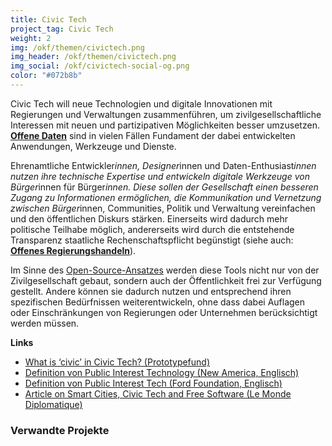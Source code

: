 ```yaml
---
title: Civic Tech
project_tag: Civic Tech
weight: 2
img: /okf/themen/civictech.png
img_header: /okf/themen/civictech.png
img_social: /okf/civictech-social-og.png
color: "#072b8b"
---
```


Civic Tech will neue Technologien und digitale Innovationen mit Regierungen und Verwaltungen zusammenführen, um zivilgesellschaftliche Interessen mit neuen und partizipativen Möglichkeiten besser umzusetzen. **[Offene Daten](/themen/open_data)** sind in vielen Fällen Fundament der dabei entwickelten Anwendungen, Werkzeuge und Dienste.  

<!--more-->

Ehrenamtliche Entwickler*innen, Designer*innen und Daten-Enthusiast*innen nutzen ihre technische Expertise und entwickeln digitale Werkzeuge von Bürger*innen für Bürger*innen.  Diese sollen der Gesellschaft einen besseren Zugang zu Informationen ermöglichen, die Kommunikation und Vernetzung zwischen Bürger*innen, Communities, Politik und Verwaltung vereinfachen und den öffentlichen Diskurs stärken. Einerseits wird dadurch mehr politische Teilhabe möglich, andererseits wird durch die entstehende Transparenz staatliche Rechenschaftspflicht begünstigt (siehe auch: **[Offenes Regierungshandeln](/themen/offenes_regierungshandeln)**). 

Im Sinne des [Open-Source-Ansatzes](https://en.wikipedia.org/wiki/Open-source_software) werden diese Tools nicht nur von der Zivilgesellschaft gebaut, sondern auch der Öffentlichkeit frei zur Verfügung gestellt. Andere können sie dadurch nutzen und entsprechend ihren spezifischen Bedürfnissen weiterentwickeln, ohne dass dabei Auflagen oder Einschränkungen von Regierungen oder Unternehmen berücksichtigt werden müssen.



**Links**

* [What is ‘civic’ in Civic Tech? (Prototypefund)](https://medium.com/@prototypefund/was-genau-ist-civic-an-civic-tech-6caca475495d)
* [Definition von Public Interest Technology (New America, Englisch)](https://www.newamerica.org/public-interest-technology/about/)
* [Definition von Public Interest Tech (Ford Foundation, Englisch)](https://www.fordfoundation.org/campaigns/public-interest-tech/)
* [Article on Smart Cities, Civic Tech and Free Software (Le Monde Diplomatique)](https://monde-diplomatique.de/artikel/!5476316)

### Verwandte Projekte 


